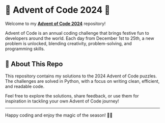 # 🎄 Advent of Code 2024 🎄

Welcome to my **[Advent of Code 2024](https://adventofcode.com/2024/)** repository! 

Advent of Code is an annual coding challenge that brings festive fun to developers around the world. Each day from December 1st to 25th, a new problem is unlocked, blending creativity, problem-solving, and programming skills.

## 🎅 About This Repo
This repository contains my solutions to the 2024 Advent of Code puzzles. The challenges are solved in Python, with a focus on writing clean, efficient, and readable code.

Feel free to explore the solutions, share feedback, or use them for inspiration in tackling your own Advent of Code journey!

---

Happy coding and enjoy the magic of the season! 🎄✨